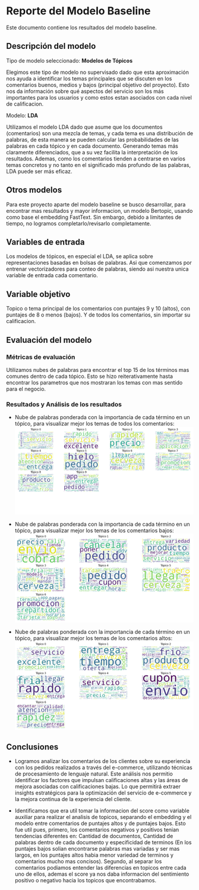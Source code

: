 # Reporte del Modelo Baseline

Este documento contiene los resultados del modelo baseline.

## Descripción del modelo

Tipo de modelo seleccionado: **Modelos de Tópicos**

Elegimos este tipo de modelo no supervisado dado que esta aproximación nos ayuda a identificar los temas principales que se discuten en los comentarios buenos, medios y bajos (principal objetivo del proyecto). Esto nos da información sobre qué aspectos del servicio son los más importantes para los usuarios y como estos estan asociados con cada nivel de calificacion.

Modelo: **LDA**

Utilizamos el modelo LDA dado que asume que los documentos (comentarios) son una mezcla de temas, y cada tema es una distribución de palabras, de esta manera se pueden calcular las probabilidades de las palabras en cada tópico y en cada documento. Generando temas más claramente diferenciados, que a su vez facilita la interpretación de los resultados. Ademas, como los comentarios tienden a centrarse en varios temas concretos y no tanto en el significado más profundo de las palabras, LDA puede ser más eficaz.

## Otros modelos
Para este proyecto aparte del modelo baseline se busco desarrollar, para encontrar mas resultados y mayor informacion, un modelo Bertopic, usando como base el embedding FastText. Sin embargo, debido a limitantes de tiempo, no logramos completarlo/revisarlo completamente. 

## Variables de entrada

Los modelos de tópicos, en especial el LDA, se aplica sobre representaciones basadas en bolsas de palabras. Asi que comenzamos por entrenar vectorizadores para conteo de palabras, siendo asi nuestra unica variable de entrada cada comentario.

## Variable objetivo

Topico o tema principal de los comentarios con puntajes 9 y 10 (altos), con puntajes de 8 o menos (bajos). Y de todos los comentarios, sin importar su calificacion.

## Evaluación del modelo

### Métricas de evaluación

Utilizamos nubes de palabras para encontrar el top 15 de los términos mas comunes dentro de cada tópico. Esto se hizo reiterativamente hasta encontrar los parametros que nos mostraran los temas con mas sentido para el negocio.

### Resultados y Análisis de los resultados

- Nube de palabras ponderada con la importancia de cada término en un tópico, para visualizar mejor los temas de todos los comentarios:
![comentarios](https://github.com/ValeriaRaS/Identificacion-de-topicos-G14-/blob/master/docs/modeling/Images/todos_comentarios.png)

- Nube de palabras ponderada con la importancia de cada término en un tópico, para visualizar mejor los temas de los comentarios bajos:
![bajos](https://github.com/ValeriaRaS/Identificacion-de-topicos-G14-/blob/master/docs/modeling/Images/comentarios_bajos.png)

- Nube de palabras ponderada con la importancia de cada término en un tópico, para visualizar mejor los temas de los comentarios altos:
![altos](https://github.com/ValeriaRaS/Identificacion-de-topicos-G14-/blob/master/docs/modeling/Images/comentarios_altos.png)

## Conclusiones

*   Logramos analizar los comentarios de los clientes sobre su experiencia con los pedidos realizados a través del e-commerce, utilizando técnicas de procesamiento de lenguaje natural. Este análisis nos permitio identificar los factores que impulsan calificaciones altas y las áreas de mejora asociadas con calificaciones bajas. Lo que permitirá extraer insights estratégicos para la optimización del servicio de e-commerce y la mejora continua de la experiencia del cliente.
  
*   Identificamos que era util tomar la informacion del score como variable auxiliar para realizar el analisis de topicos, separando el embedding y el modelo entre comentarios de puntajes altos y de puntajes bajos. Esto fue util pues, primero, los comentarios negativos y positivos tenian tendencias diferentes en: Cantidad de documentos, Cantidad de palabras dentro de cada documento y especificidad de terminos (En los puntajes bajos solian encontrarse palabras mas variadas y ser mas largos, en los puntajes altos habia menor variedad de terminos y comentarios mucho mas concisos). Segundo, al separar los comentarios podiamos entender las diferencias en topicos entre cada uno de ellos, ademas el score ya nos daba informacion del sentimiento positivo o negativo hacia los topicos que encontrabamos.

